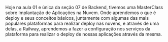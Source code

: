 Hoje na aula 01 e única da seção 07 de Backend, tivemos uma MasterClass sobre Implantação de Aplicações na Nuvem. Onde aprendemos o que é deploy e seus conceitos básicos, juntamente com algumas das mais populares plataformas para realizar deploy nas nuvens, e através de uma delas, a Railway, aprendemos a fazer a configuração nos serviços da plataforma para realizar o deploy de nossas aplicações através da mesma.